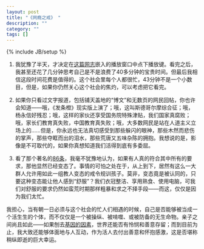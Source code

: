 ```yaml
---
layout: post
title: "《网瘾之戒》 "
description: ""
category: ""
tags: []
---
```

{% include JB/setup %}
1. 我犹豫了半天，才决定在[这篇网志](http://www.hecaitou.net/?p=6175)嵌入的播放窗口中点下播放键。看完之后，我甚至还花了几分钟思考自己是不是浪费了40多分钟的宝贵时间。但最后我相信这段时间花费是值得的。这个社会里每个人都很忙，43分钟不是一个小数目，但是，如果你仍然关心这个社会的焦灼，可以考虑把它看完。

2.  如果你只看过文字报道，包括铺天盖地的“博文”和无数页的网民回帖，你也许会知道——哦，《发条橙》现实版上演了；哦，这叫斯德哥尔摩综合征；哦，杨永信好残忍；哦，这样的家伙还享受国务院特殊津贴，我们国家真腐败；哦，家长们教育真失败，中国教育真失败；哦，大多数网民是站在人道主义立场上的……但是，你永远也无法真切感受到那些躲闪的眼神，那些木然而悲伤的掌声，那些夺眶而出的泪水，那些荒唐又五味杂陈的拥抱。我想说的是，影像是不可取代的，如果你真想知道我们活得到底有多委屈。

3. 看了那个著名的[86条](http://blog.sina.com.cn/s/blog_48b0d37b0100fdsn.html)，我毫不犹豫地认为，如果有人真的符合其中所有的要求，那他显然已经变态了。事情的可怕之处在于，从上到下，居然有这么一大群人允许用如此一组教人变态的戒令规训孩子。莫非，变态竟是被认同的，只要这种变态能让他人感到“舒服”？我们衣冠整洁、享用熟食、使用电脑，可我们对舒服的要求仍然如蛮荒时期那样粗暴和求之不择手段——而这，仅仅是因为我们太忙。

我担心，当有朝一日必须与这个社会的忙人们相遇的时候，自己是否能够被当成一个活生生的个体，而不仅仅是一个被操纵、被啃噬、或被防备的无生命物。亲子之间尚且如此——如果刨去[基因的因素](http://www.douban.com/subject/1128662/)，世界还能否有怜悯和善意存留；而到目前为止，我大致还能够体面地与人互动，作为活人去付出善意和怀抱感激，这是否堪称稍纵即逝的巨大幸运。